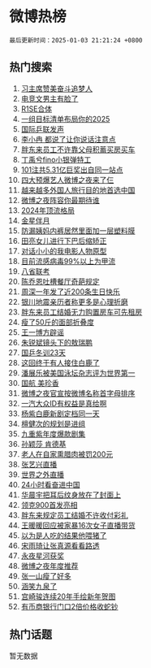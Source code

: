# 微博热榜

`最后更新时间：2025-01-03 21:21:24 +0800`

## 热门搜索

1. [习主席赞美奋斗追梦人](https://m.weibo.cn/search?containerid=100103type%3D1%26t%3D10%26q%3D%23%E4%B9%A0%E4%B8%BB%E5%B8%AD%E8%B5%9E%E7%BE%8E%E5%A5%8B%E6%96%97%E8%BF%BD%E6%A2%A6%E4%BA%BA%23&stream_entry_id=51&isnewpage=1&extparam=seat%3D1%26c_type%3D51%26cate%3D10103%26pos%3D0%26filter_type%3Drealtimehot%26q%3D%2523%25E4%25B9%25A0%25E4%25B8%25BB%25E5%25B8%25AD%25E8%25B5%259E%25E7%25BE%258E%25E5%25A5%258B%25E6%2596%2597%25E8%25BF%25BD%25E6%25A2%25A6%25E4%25BA%25BA%2523%26stream_entry_id%3D51%26dgr%3D0%26display_time%3D1735910483%26pre_seqid%3D1735910483113093454225)
1. [电竞文男主有脸了](https://m.weibo.cn/search?containerid=100103type%3D1%26t%3D10%26q%3D%E7%94%B5%E7%AB%9E%E6%96%87%E7%94%B7%E4%B8%BB%E6%9C%89%E8%84%B8%E4%BA%86&stream_entry_id=31&isnewpage=1&extparam=seat%3D1%26flag%3D2%26lcate%3D5001%26q%3D%25E7%2594%25B5%25E7%25AB%259E%25E6%2596%2587%25E7%2594%25B7%25E4%25B8%25BB%25E6%259C%2589%25E8%2584%25B8%25E4%25BA%2586%26dgr%3D0%26realpos%3D1%26cate%3D5001%26pos%3D0%26c_type%3D31%26band_rank%3D1%26stream_entry_id%3D31%26filter_type%3Drealtimehot%26display_time%3D1735910483%26pre_seqid%3D1735910483113093454225)
1. [R1SE合体](https://m.weibo.cn/search?containerid=100103type%3D1%26t%3D10%26q%3D%23R1SE%E5%90%88%E4%BD%93%23&stream_entry_id=31&isnewpage=1&extparam=seat%3D1%26flag%3D1%26lcate%3D5001%26q%3D%2523R1SE%25E5%2590%2588%25E4%25BD%2593%2523%26dgr%3D0%26realpos%3D2%26cate%3D5001%26pos%3D1%26c_type%3D31%26band_rank%3D2%26stream_entry_id%3D31%26filter_type%3Drealtimehot%26display_time%3D1735910483%26pre_seqid%3D1735910483113093454225)
1. [一组目标清单布局你的2025](https://m.weibo.cn/search?containerid=100103type%3D1%26t%3D10%26q%3D%23%E4%B8%80%E7%BB%84%E7%9B%AE%E6%A0%87%E6%B8%85%E5%8D%95%E5%B8%83%E5%B1%80%E4%BD%A0%E7%9A%842025%23&stream_entry_id=31&isnewpage=1&extparam=seat%3D1%26flag%3D1%26lcate%3D5001%26q%3D%2523%25E4%25B8%2580%25E7%25BB%2584%25E7%259B%25AE%25E6%25A0%2587%25E6%25B8%2585%25E5%258D%2595%25E5%25B8%2583%25E5%25B1%2580%25E4%25BD%25A0%25E7%259A%25842025%2523%26dgr%3D0%26realpos%3D3%26cate%3D5001%26pos%3D2%26c_type%3D31%26band_rank%3D3%26stream_entry_id%3D31%26filter_type%3Drealtimehot%26display_time%3D1735910483%26pre_seqid%3D1735910483113093454225)
1. [国际乒联发声](https://m.weibo.cn/search?containerid=100103type%3D1%26t%3D10%26q%3D%23%E5%9B%BD%E9%99%85%E4%B9%92%E8%81%94%E5%8F%91%E5%A3%B0%23&stream_entry_id=31&isnewpage=1&extparam=seat%3D1%26flag%3D1%26lcate%3D5001%26q%3D%2523%25E5%259B%25BD%25E9%2599%2585%25E4%25B9%2592%25E8%2581%2594%25E5%258F%2591%25E5%25A3%25B0%2523%26dgr%3D0%26realpos%3D4%26cate%3D5001%26pos%3D3%26c_type%3D31%26band_rank%3D4%26stream_entry_id%3D31%26filter_type%3Drealtimehot%26display_time%3D1735910483%26pre_seqid%3D1735910483113093454225)
1. [李小冉 都说了让你说话注意点](https://m.weibo.cn/search?containerid=100103type%3D1%26t%3D10%26q%3D%E6%9D%8E%E5%B0%8F%E5%86%89+%E9%83%BD%E8%AF%B4%E4%BA%86%E8%AE%A9%E4%BD%A0%E8%AF%B4%E8%AF%9D%E6%B3%A8%E6%84%8F%E7%82%B9&stream_entry_id=31&isnewpage=1&extparam=seat%3D1%26flag%3D2%26lcate%3D5001%26q%3D%25E6%259D%258E%25E5%25B0%258F%25E5%2586%2589%2520%25E9%2583%25BD%25E8%25AF%25B4%25E4%25BA%2586%25E8%25AE%25A9%25E4%25BD%25A0%25E8%25AF%25B4%25E8%25AF%259D%25E6%25B3%25A8%25E6%2584%258F%25E7%2582%25B9%26dgr%3D0%26realpos%3D5%26cate%3D5001%26pos%3D4%26c_type%3D31%26band_rank%3D5%26stream_entry_id%3D31%26filter_type%3Drealtimehot%26display_time%3D1735910483%26pre_seqid%3D1735910483113093454225)
1. [胖东来员工不许靠父母积蓄买房买车](https://m.weibo.cn/search?containerid=100103type%3D1%26t%3D10%26q%3D%23%E8%83%96%E4%B8%9C%E6%9D%A5%E5%91%98%E5%B7%A5%E4%B8%8D%E8%AE%B8%E9%9D%A0%E7%88%B6%E6%AF%8D%E7%A7%AF%E8%93%84%E4%B9%B0%E6%88%BF%E4%B9%B0%E8%BD%A6%23&stream_entry_id=31&isnewpage=1&extparam=seat%3D1%26flag%3D2%26lcate%3D5001%26q%3D%2523%25E8%2583%2596%25E4%25B8%259C%25E6%259D%25A5%25E5%2591%2598%25E5%25B7%25A5%25E4%25B8%258D%25E8%25AE%25B8%25E9%259D%25A0%25E7%2588%25B6%25E6%25AF%258D%25E7%25A7%25AF%25E8%2593%2584%25E4%25B9%25B0%25E6%2588%25BF%25E4%25B9%25B0%25E8%25BD%25A6%2523%26dgr%3D0%26realpos%3D6%26cate%3D5001%26pos%3D5%26c_type%3D31%26band_rank%3D6%26stream_entry_id%3D31%26filter_type%3Drealtimehot%26display_time%3D1735910483%26pre_seqid%3D1735910483113093454225)
1. [丁禹兮fino小银弹特工](https://m.weibo.cn/search?containerid=100103type%3D1%26t%3D10%26q%3D%23%E4%B8%81%E7%A6%B9%E5%85%AEfino%E5%B0%8F%E9%93%B6%E5%BC%B9%E7%89%B9%E5%B7%A5%23&stream_entry_id=31&isnewpage=1&extparam=seat%3D1%26is_ad_pos%3D1%26topic_ad%3D1%26lcate%3D5001%26filter_type%3Drealtimehot%26dgr%3D0%26adid%3D271495%26cate%3D5001%26pos%3D6%26q%3D%2523%25E4%25B8%2581%25E7%25A6%25B9%25E5%2585%25AEfino%25E5%25B0%258F%25E9%2593%25B6%25E5%25BC%25B9%25E7%2589%25B9%25E5%25B7%25A5%2523%26band_rank%3D7%26stream_entry_id%3D31%26c_type%3D31%26display_time%3D1735910483%26pre_seqid%3D1735910483113093454225)
1. [101注共5.31亿巨奖出自同一站点](https://m.weibo.cn/search?containerid=100103type%3D1%26t%3D10%26q%3D%23101%E6%B3%A8%E5%85%B15.31%E4%BA%BF%E5%B7%A8%E5%A5%96%E5%87%BA%E8%87%AA%E5%90%8C%E4%B8%80%E7%AB%99%E7%82%B9%23&stream_entry_id=31&isnewpage=1&extparam=seat%3D1%26flag%3D1%26lcate%3D5001%26q%3D%2523101%25E6%25B3%25A8%25E5%2585%25B15.31%25E4%25BA%25BF%25E5%25B7%25A8%25E5%25A5%2596%25E5%2587%25BA%25E8%2587%25AA%25E5%2590%258C%25E4%25B8%2580%25E7%25AB%2599%25E7%2582%25B9%2523%26dgr%3D0%26realpos%3D7%26cate%3D5001%26pos%3D7%26c_type%3D31%26band_rank%3D7%26stream_entry_id%3D31%26filter_type%3Drealtimehot%26display_time%3D1735910483%26pre_seqid%3D1735910483113093454225)
1. [四大预爆艺人微博之夜来了仨](https://m.weibo.cn/search?containerid=100103type%3D1%26t%3D10%26q%3D%23%E5%9B%9B%E5%A4%A7%E9%A2%84%E7%88%86%E8%89%BA%E4%BA%BA%E5%BE%AE%E5%8D%9A%E4%B9%8B%E5%A4%9C%E6%9D%A5%E4%BA%86%E4%BB%A8%23&stream_entry_id=31&isnewpage=1&extparam=seat%3D1%26flag%3D2%26lcate%3D5001%26q%3D%2523%25E5%259B%259B%25E5%25A4%25A7%25E9%25A2%2584%25E7%2588%2586%25E8%2589%25BA%25E4%25BA%25BA%25E5%25BE%25AE%25E5%258D%259A%25E4%25B9%258B%25E5%25A4%259C%25E6%259D%25A5%25E4%25BA%2586%25E4%25BB%25A8%2523%26dgr%3D0%26realpos%3D8%26cate%3D5001%26pos%3D8%26c_type%3D31%26band_rank%3D8%26stream_entry_id%3D31%26filter_type%3Drealtimehot%26display_time%3D1735910483%26pre_seqid%3D1735910483113093454225)
1. [越来越多外国人旅行目的地首选中国](https://m.weibo.cn/search?containerid=100103type%3D1%26t%3D10%26q%3D%23%E8%B6%8A%E6%9D%A5%E8%B6%8A%E5%A4%9A%E5%A4%96%E5%9B%BD%E4%BA%BA%E6%97%85%E8%A1%8C%E7%9B%AE%E7%9A%84%E5%9C%B0%E9%A6%96%E9%80%89%E4%B8%AD%E5%9B%BD%23&stream_entry_id=31&isnewpage=1&extparam=seat%3D1%26flag%3D1%26lcate%3D5001%26q%3D%2523%25E8%25B6%258A%25E6%259D%25A5%25E8%25B6%258A%25E5%25A4%259A%25E5%25A4%2596%25E5%259B%25BD%25E4%25BA%25BA%25E6%2597%2585%25E8%25A1%258C%25E7%259B%25AE%25E7%259A%2584%25E5%259C%25B0%25E9%25A6%2596%25E9%2580%2589%25E4%25B8%25AD%25E5%259B%25BD%2523%26dgr%3D0%26realpos%3D9%26cate%3D5001%26pos%3D9%26c_type%3D31%26band_rank%3D9%26stream_entry_id%3D31%26filter_type%3Drealtimehot%26display_time%3D1735910483%26pre_seqid%3D1735910483113093454225)
1. [微博之夜阵容你最期待谁](https://m.weibo.cn/search?containerid=100103type%3D1%26t%3D10%26q%3D%23%E5%BE%AE%E5%8D%9A%E4%B9%8B%E5%A4%9C%E9%98%B5%E5%AE%B9%E4%BD%A0%E6%9C%80%E6%9C%9F%E5%BE%85%E8%B0%81%23&stream_entry_id=31&isnewpage=1&extparam=seat%3D1%26flag%3D1%26lcate%3D5001%26q%3D%2523%25E5%25BE%25AE%25E5%258D%259A%25E4%25B9%258B%25E5%25A4%259C%25E9%2598%25B5%25E5%25AE%25B9%25E4%25BD%25A0%25E6%259C%2580%25E6%259C%259F%25E5%25BE%2585%25E8%25B0%2581%2523%26dgr%3D0%26realpos%3D10%26cate%3D5001%26pos%3D10%26c_type%3D31%26band_rank%3D10%26stream_entry_id%3D31%26filter_type%3Drealtimehot%26display_time%3D1735910483%26pre_seqid%3D1735910483113093454225)
1. [2024年顶流格局](https://m.weibo.cn/search?containerid=100103type%3D1%26t%3D10%26q%3D%232024%E5%B9%B4%E9%A1%B6%E6%B5%81%E6%A0%BC%E5%B1%80%23&stream_entry_id=31&isnewpage=1&extparam=seat%3D1%26flag%3D1%26lcate%3D5001%26q%3D%25232024%25E5%25B9%25B4%25E9%25A1%25B6%25E6%25B5%2581%25E6%25A0%25BC%25E5%25B1%2580%2523%26dgr%3D0%26realpos%3D11%26cate%3D5001%26pos%3D11%26c_type%3D31%26band_rank%3D11%26stream_entry_id%3D31%26filter_type%3Drealtimehot%26display_time%3D1735910483%26pre_seqid%3D1735910483113093454225)
1. [金星伴月](https://m.weibo.cn/search?containerid=100103type%3D1%26t%3D10%26q%3D%E9%87%91%E6%98%9F%E4%BC%B4%E6%9C%88&stream_entry_id=31&isnewpage=1&extparam=seat%3D1%26flag%3D0%26lcate%3D5001%26q%3D%25E9%2587%2591%25E6%2598%259F%25E4%25BC%25B4%25E6%259C%2588%26dgr%3D0%26realpos%3D12%26cate%3D5001%26pos%3D12%26c_type%3D31%26band_rank%3D12%26stream_entry_id%3D31%26filter_type%3Drealtimehot%26display_time%3D1735910483%26pre_seqid%3D1735910483113093454225)
1. [防漏姨妈内裤居然里面加一层塑料膜](https://m.weibo.cn/search?containerid=100103type%3D1%26t%3D10%26q%3D%23%E9%98%B2%E6%BC%8F%E5%A7%A8%E5%A6%88%E5%86%85%E8%A3%A4%E5%B1%85%E7%84%B6%E9%87%8C%E9%9D%A2%E5%8A%A0%E4%B8%80%E5%B1%82%E5%A1%91%E6%96%99%E8%86%9C%23&stream_entry_id=31&isnewpage=1&extparam=seat%3D1%26flag%3D0%26lcate%3D5001%26q%3D%2523%25E9%2598%25B2%25E6%25BC%258F%25E5%25A7%25A8%25E5%25A6%2588%25E5%2586%2585%25E8%25A3%25A4%25E5%25B1%2585%25E7%2584%25B6%25E9%2587%258C%25E9%259D%25A2%25E5%258A%25A0%25E4%25B8%2580%25E5%25B1%2582%25E5%25A1%2591%25E6%2596%2599%25E8%2586%259C%2523%26dgr%3D0%26realpos%3D13%26cate%3D5001%26pos%3D13%26c_type%3D31%26band_rank%3D13%26stream_entry_id%3D31%26filter_type%3Drealtimehot%26display_time%3D1735910483%26pre_seqid%3D1735910483113093454225)
1. [田亮女儿进行下巴后缩矫正](https://m.weibo.cn/search?containerid=100103type%3D1%26t%3D10%26q%3D%23%E7%94%B0%E4%BA%AE%E5%A5%B3%E5%84%BF%E8%BF%9B%E8%A1%8C%E4%B8%8B%E5%B7%B4%E5%90%8E%E7%BC%A9%E7%9F%AB%E6%AD%A3%23&stream_entry_id=31&isnewpage=1&extparam=seat%3D1%26flag%3D0%26lcate%3D5001%26q%3D%2523%25E7%2594%25B0%25E4%25BA%25AE%25E5%25A5%25B3%25E5%2584%25BF%25E8%25BF%259B%25E8%25A1%258C%25E4%25B8%258B%25E5%25B7%25B4%25E5%2590%258E%25E7%25BC%25A9%25E7%259F%25AB%25E6%25AD%25A3%2523%26dgr%3D0%26realpos%3D14%26cate%3D5001%26pos%3D14%26c_type%3D31%26band_rank%3D14%26stream_entry_id%3D31%26filter_type%3Drealtimehot%26display_time%3D1735910483%26pre_seqid%3D1735910483113093454225)
1. [对话小小的我电影人物原型](https://m.weibo.cn/search?containerid=100103type%3D1%26t%3D10%26q%3D%23%E5%AF%B9%E8%AF%9D%E5%B0%8F%E5%B0%8F%E7%9A%84%E6%88%91%E7%94%B5%E5%BD%B1%E4%BA%BA%E7%89%A9%E5%8E%9F%E5%9E%8B%23&stream_entry_id=31&isnewpage=1&extparam=seat%3D1%26flag%3D1%26lcate%3D5001%26q%3D%2523%25E5%25AF%25B9%25E8%25AF%259D%25E5%25B0%258F%25E5%25B0%258F%25E7%259A%2584%25E6%2588%2591%25E7%2594%25B5%25E5%25BD%25B1%25E4%25BA%25BA%25E7%2589%25A9%25E5%258E%259F%25E5%259E%258B%2523%26dgr%3D0%26realpos%3D15%26cate%3D5001%26pos%3D15%26c_type%3D31%26band_rank%3D15%26stream_entry_id%3D31%26filter_type%3Drealtimehot%26display_time%3D1735910483%26pre_seqid%3D1735910483113093454225)
1. [目前流感病毒99%以上为甲流](https://m.weibo.cn/search?containerid=100103type%3D1%26t%3D10%26q%3D%23%E7%9B%AE%E5%89%8D%E6%B5%81%E6%84%9F%E7%97%85%E6%AF%9299%25%E4%BB%A5%E4%B8%8A%E4%B8%BA%E7%94%B2%E6%B5%81%23&stream_entry_id=31&isnewpage=1&extparam=seat%3D1%26flag%3D0%26lcate%3D5001%26q%3D%2523%25E7%259B%25AE%25E5%2589%258D%25E6%25B5%2581%25E6%2584%259F%25E7%2597%2585%25E6%25AF%259299%2525%25E4%25BB%25A5%25E4%25B8%258A%25E4%25B8%25BA%25E7%2594%25B2%25E6%25B5%2581%2523%26dgr%3D0%26realpos%3D16%26cate%3D5001%26pos%3D16%26c_type%3D31%26band_rank%3D16%26stream_entry_id%3D31%26filter_type%3Drealtimehot%26display_time%3D1735910483%26pre_seqid%3D1735910483113093454225)
1. [八省联考](https://m.weibo.cn/search?containerid=100103type%3D1%26t%3D10%26q%3D%E5%85%AB%E7%9C%81%E8%81%94%E8%80%83&stream_entry_id=31&isnewpage=1&extparam=seat%3D1%26flag%3D0%26lcate%3D5001%26q%3D%25E5%2585%25AB%25E7%259C%2581%25E8%2581%2594%25E8%2580%2583%26dgr%3D0%26realpos%3D17%26cate%3D5001%26pos%3D17%26c_type%3D31%26band_rank%3D17%26stream_entry_id%3D31%26filter_type%3Drealtimehot%26display_time%3D1735910483%26pre_seqid%3D1735910483113093454225)
1. [陈乔恩吐槽餐厅奇葩规定](https://m.weibo.cn/search?containerid=100103type%3D1%26t%3D10%26q%3D%23%E9%99%88%E4%B9%94%E6%81%A9%E5%90%90%E6%A7%BD%E9%A4%90%E5%8E%85%E5%A5%87%E8%91%A9%E8%A7%84%E5%AE%9A%23&stream_entry_id=31&isnewpage=1&extparam=seat%3D1%26flag%3D0%26lcate%3D5001%26q%3D%2523%25E9%2599%2588%25E4%25B9%2594%25E6%2581%25A9%25E5%2590%2590%25E6%25A7%25BD%25E9%25A4%2590%25E5%258E%2585%25E5%25A5%2587%25E8%2591%25A9%25E8%25A7%2584%25E5%25AE%259A%2523%26dgr%3D0%26realpos%3D18%26cate%3D5001%26pos%3D18%26c_type%3D31%26band_rank%3D18%26stream_entry_id%3D31%26filter_type%3Drealtimehot%26display_time%3D1735910483%26pre_seqid%3D1735910483113093454225)
1. [周深一年发了近200条生日快乐](https://m.weibo.cn/search?containerid=100103type%3D1%26t%3D10%26q%3D%E5%91%A8%E6%B7%B1%E4%B8%80%E5%B9%B4%E5%8F%91%E4%BA%86%E8%BF%91200%E6%9D%A1%E7%94%9F%E6%97%A5%E5%BF%AB%E4%B9%90&stream_entry_id=31&isnewpage=1&extparam=seat%3D1%26flag%3D1%26lcate%3D5001%26q%3D%25E5%2591%25A8%25E6%25B7%25B1%25E4%25B8%2580%25E5%25B9%25B4%25E5%258F%2591%25E4%25BA%2586%25E8%25BF%2591200%25E6%259D%25A1%25E7%2594%259F%25E6%2597%25A5%25E5%25BF%25AB%25E4%25B9%2590%26dgr%3D0%26realpos%3D19%26cate%3D5001%26pos%3D19%26c_type%3D31%26band_rank%3D19%26stream_entry_id%3D31%26filter_type%3Drealtimehot%26display_time%3D1735910483%26pre_seqid%3D1735910483113093454225)
1. [银川地震亲历者称更多是心理折磨](https://m.weibo.cn/search?containerid=100103type%3D1%26t%3D10%26q%3D%23%E9%93%B6%E5%B7%9D%E5%9C%B0%E9%9C%87%E4%BA%B2%E5%8E%86%E8%80%85%E7%A7%B0%E6%9B%B4%E5%A4%9A%E6%98%AF%E5%BF%83%E7%90%86%E6%8A%98%E7%A3%A8%23&stream_entry_id=31&isnewpage=1&extparam=seat%3D1%26flag%3D1%26lcate%3D5001%26q%3D%2523%25E9%2593%25B6%25E5%25B7%259D%25E5%259C%25B0%25E9%259C%2587%25E4%25BA%25B2%25E5%258E%2586%25E8%2580%2585%25E7%25A7%25B0%25E6%259B%25B4%25E5%25A4%259A%25E6%2598%25AF%25E5%25BF%2583%25E7%2590%2586%25E6%258A%2598%25E7%25A3%25A8%2523%26dgr%3D0%26realpos%3D20%26cate%3D5001%26pos%3D20%26c_type%3D31%26band_rank%3D20%26stream_entry_id%3D31%26filter_type%3Drealtimehot%26display_time%3D1735910483%26pre_seqid%3D1735910483113093454225)
1. [胖东来员工结婚无力购置房车可先租房](https://m.weibo.cn/search?containerid=100103type%3D1%26t%3D10%26q%3D%23%E8%83%96%E4%B8%9C%E6%9D%A5%E5%91%98%E5%B7%A5%E7%BB%93%E5%A9%9A%E6%97%A0%E5%8A%9B%E8%B4%AD%E7%BD%AE%E6%88%BF%E8%BD%A6%E5%8F%AF%E5%85%88%E7%A7%9F%E6%88%BF%23&stream_entry_id=31&isnewpage=1&extparam=seat%3D1%26flag%3D2%26lcate%3D5001%26q%3D%2523%25E8%2583%2596%25E4%25B8%259C%25E6%259D%25A5%25E5%2591%2598%25E5%25B7%25A5%25E7%25BB%2593%25E5%25A9%259A%25E6%2597%25A0%25E5%258A%259B%25E8%25B4%25AD%25E7%25BD%25AE%25E6%2588%25BF%25E8%25BD%25A6%25E5%258F%25AF%25E5%2585%2588%25E7%25A7%259F%25E6%2588%25BF%2523%26dgr%3D0%26realpos%3D21%26cate%3D5001%26pos%3D21%26c_type%3D31%26band_rank%3D21%26stream_entry_id%3D31%26filter_type%3Drealtimehot%26display_time%3D1735910483%26pre_seqid%3D1735910483113093454225)
1. [瘦了50斤的面部折叠度](https://m.weibo.cn/search?containerid=100103type%3D1%26t%3D10%26q%3D%23%E7%98%A6%E4%BA%8650%E6%96%A4%E7%9A%84%E9%9D%A2%E9%83%A8%E6%8A%98%E5%8F%A0%E5%BA%A6%23&stream_entry_id=31&isnewpage=1&extparam=seat%3D1%26flag%3D0%26lcate%3D5001%26q%3D%2523%25E7%2598%25A6%25E4%25BA%258650%25E6%2596%25A4%25E7%259A%2584%25E9%259D%25A2%25E9%2583%25A8%25E6%258A%2598%25E5%258F%25A0%25E5%25BA%25A6%2523%26dgr%3D0%26realpos%3D22%26cate%3D5001%26pos%3D22%26c_type%3D31%26band_rank%3D22%26stream_entry_id%3D31%26filter_type%3Drealtimehot%26display_time%3D1735910483%26pre_seqid%3D1735910483113093454225)
1. [王一博方辟谣](https://m.weibo.cn/search?containerid=100103type%3D1%26t%3D10%26q%3D%E7%8E%8B%E4%B8%80%E5%8D%9A%E6%96%B9%E8%BE%9F%E8%B0%A3&stream_entry_id=31&isnewpage=1&extparam=seat%3D1%26flag%3D0%26lcate%3D5001%26q%3D%25E7%258E%258B%25E4%25B8%2580%25E5%258D%259A%25E6%2596%25B9%25E8%25BE%259F%25E8%25B0%25A3%26dgr%3D0%26realpos%3D23%26cate%3D5001%26pos%3D23%26c_type%3D31%26band_rank%3D23%26stream_entry_id%3D31%26filter_type%3Drealtimehot%26display_time%3D1735910483%26pre_seqid%3D1735910483113093454225)
1. [朱锐斌镜头下的敖瑞鹏](https://m.weibo.cn/search?containerid=100103type%3D1%26t%3D10%26q%3D%E6%9C%B1%E9%94%90%E6%96%8C%E9%95%9C%E5%A4%B4%E4%B8%8B%E7%9A%84%E6%95%96%E7%91%9E%E9%B9%8F&stream_entry_id=31&isnewpage=1&extparam=seat%3D1%26flag%3D1%26lcate%3D5001%26q%3D%25E6%259C%25B1%25E9%2594%2590%25E6%2596%258C%25E9%2595%259C%25E5%25A4%25B4%25E4%25B8%258B%25E7%259A%2584%25E6%2595%2596%25E7%2591%259E%25E9%25B9%258F%26dgr%3D0%26realpos%3D24%26cate%3D5001%26pos%3D24%26c_type%3D31%26band_rank%3D24%26stream_entry_id%3D31%26filter_type%3Drealtimehot%26display_time%3D1735910483%26pre_seqid%3D1735910483113093454225)
1. [国乒冬训23天](https://m.weibo.cn/search?containerid=100103type%3D1%26t%3D10%26q%3D%23%E5%9B%BD%E4%B9%92%E5%86%AC%E8%AE%AD23%E5%A4%A9%23&stream_entry_id=31&isnewpage=1&extparam=seat%3D1%26flag%3D1%26lcate%3D5001%26q%3D%2523%25E5%259B%25BD%25E4%25B9%2592%25E5%2586%25AC%25E8%25AE%25AD23%25E5%25A4%25A9%2523%26dgr%3D0%26realpos%3D25%26cate%3D5001%26pos%3D25%26c_type%3D31%26band_rank%3D25%26stream_entry_id%3D31%26filter_type%3Drealtimehot%26display_time%3D1735910483%26pre_seqid%3D1735910483113093454225)
1. [这回终于有人接住白鹿了](https://m.weibo.cn/search?containerid=100103type%3D1%26t%3D10%26q%3D%E8%BF%99%E5%9B%9E%E7%BB%88%E4%BA%8E%E6%9C%89%E4%BA%BA%E6%8E%A5%E4%BD%8F%E7%99%BD%E9%B9%BF%E4%BA%86&stream_entry_id=31&isnewpage=1&extparam=seat%3D1%26flag%3D0%26lcate%3D5001%26q%3D%25E8%25BF%2599%25E5%259B%259E%25E7%25BB%2588%25E4%25BA%258E%25E6%259C%2589%25E4%25BA%25BA%25E6%258E%25A5%25E4%25BD%258F%25E7%2599%25BD%25E9%25B9%25BF%25E4%25BA%2586%26dgr%3D0%26realpos%3D26%26cate%3D5001%26pos%3D26%26c_type%3D31%26band_rank%3D26%26stream_entry_id%3D31%26filter_type%3Drealtimehot%26display_time%3D1735910483%26pre_seqid%3D1735910483113093454225)
1. [潘展乐被美国泳坛杂志评为世界第一](https://m.weibo.cn/search?containerid=100103type%3D1%26t%3D10%26q%3D%23%E6%BD%98%E5%B1%95%E4%B9%90%E8%A2%AB%E7%BE%8E%E5%9B%BD%E6%B3%B3%E5%9D%9B%E6%9D%82%E5%BF%97%E8%AF%84%E4%B8%BA%E4%B8%96%E7%95%8C%E7%AC%AC%E4%B8%80%23&stream_entry_id=31&isnewpage=1&extparam=seat%3D1%26flag%3D1%26lcate%3D5001%26q%3D%2523%25E6%25BD%2598%25E5%25B1%2595%25E4%25B9%2590%25E8%25A2%25AB%25E7%25BE%258E%25E5%259B%25BD%25E6%25B3%25B3%25E5%259D%259B%25E6%259D%2582%25E5%25BF%2597%25E8%25AF%2584%25E4%25B8%25BA%25E4%25B8%2596%25E7%2595%258C%25E7%25AC%25AC%25E4%25B8%2580%2523%26dgr%3D0%26realpos%3D27%26cate%3D5001%26pos%3D27%26c_type%3D31%26band_rank%3D27%26stream_entry_id%3D31%26filter_type%3Drealtimehot%26display_time%3D1735910483%26pre_seqid%3D1735910483113093454225)
1. [国航 美珍香](https://m.weibo.cn/search?containerid=100103type%3D1%26t%3D10%26q%3D%E5%9B%BD%E8%88%AA+%E7%BE%8E%E7%8F%8D%E9%A6%99&stream_entry_id=31&isnewpage=1&extparam=seat%3D1%26flag%3D1%26lcate%3D5001%26q%3D%25E5%259B%25BD%25E8%2588%25AA%2520%25E7%25BE%258E%25E7%258F%258D%25E9%25A6%2599%26dgr%3D0%26realpos%3D28%26cate%3D5001%26pos%3D28%26c_type%3D31%26band_rank%3D28%26stream_entry_id%3D31%26filter_type%3Drealtimehot%26display_time%3D1735910483%26pre_seqid%3D1735910483113093454225)
1. [微博之夜官宣按微博名称首字母排序](https://m.weibo.cn/search?containerid=100103type%3D1%26t%3D10%26q%3D%23%E5%BE%AE%E5%8D%9A%E4%B9%8B%E5%A4%9C%E5%AE%98%E5%AE%A3%E6%8C%89%E5%BE%AE%E5%8D%9A%E5%90%8D%E7%A7%B0%E9%A6%96%E5%AD%97%E6%AF%8D%E6%8E%92%E5%BA%8F%23&stream_entry_id=31&isnewpage=1&extparam=seat%3D1%26flag%3D1%26lcate%3D5001%26q%3D%2523%25E5%25BE%25AE%25E5%258D%259A%25E4%25B9%258B%25E5%25A4%259C%25E5%25AE%2598%25E5%25AE%25A3%25E6%258C%2589%25E5%25BE%25AE%25E5%258D%259A%25E5%2590%258D%25E7%25A7%25B0%25E9%25A6%2596%25E5%25AD%2597%25E6%25AF%258D%25E6%258E%2592%25E5%25BA%258F%2523%26dgr%3D0%26realpos%3D29%26cate%3D5001%26pos%3D29%26c_type%3D31%26band_rank%3D29%26stream_entry_id%3D31%26filter_type%3Drealtimehot%26display_time%3D1735910483%26pre_seqid%3D1735910483113093454225)
1. [一汽大众ID有权益是真给啊](https://m.weibo.cn/search?containerid=100103type%3D1%26t%3D10%26q%3D%23%E4%B8%80%E6%B1%BD%E5%A4%A7%E4%BC%97ID%E6%9C%89%E6%9D%83%E7%9B%8A%E6%98%AF%E7%9C%9F%E7%BB%99%E5%95%8A%23&stream_entry_id=31&isnewpage=1&extparam=seat%3D1%26flag%3D0%26lcate%3D5001%26filter_type%3Drealtimehot%26dgr%3D0%26adid%3D271467%26realpos%3D30%26cate%3D5001%26pos%3D30%26q%3D%2523%25E4%25B8%2580%25E6%25B1%25BD%25E5%25A4%25A7%25E4%25BC%2597ID%25E6%259C%2589%25E6%259D%2583%25E7%259B%258A%25E6%2598%25AF%25E7%259C%259F%25E7%25BB%2599%25E5%2595%258A%2523%26band_rank%3D30%26stream_entry_id%3D31%26c_type%3D31%26display_time%3D1735910483%26pre_seqid%3D1735910483113093454225)
1. [杨紫白鹿新剧定档同一天](https://m.weibo.cn/search?containerid=100103type%3D1%26t%3D10%26q%3D%23%E6%9D%A8%E7%B4%AB%E7%99%BD%E9%B9%BF%E6%96%B0%E5%89%A7%E5%AE%9A%E6%A1%A3%E5%90%8C%E4%B8%80%E5%A4%A9%23&stream_entry_id=31&isnewpage=1&extparam=seat%3D1%26flag%3D0%26lcate%3D5001%26q%3D%2523%25E6%259D%25A8%25E7%25B4%25AB%25E7%2599%25BD%25E9%25B9%25BF%25E6%2596%25B0%25E5%2589%25A7%25E5%25AE%259A%25E6%25A1%25A3%25E5%2590%258C%25E4%25B8%2580%25E5%25A4%25A9%2523%26dgr%3D0%26realpos%3D31%26cate%3D5001%26pos%3D31%26c_type%3D31%26band_rank%3D31%26stream_entry_id%3D31%26filter_type%3Drealtimehot%26display_time%3D1735910483%26pre_seqid%3D1735910483113093454225)
1. [檀健次的规划是进组](https://m.weibo.cn/search?containerid=100103type%3D1%26t%3D10%26q%3D%E6%AA%80%E5%81%A5%E6%AC%A1%E7%9A%84%E8%A7%84%E5%88%92%E6%98%AF%E8%BF%9B%E7%BB%84&stream_entry_id=31&isnewpage=1&extparam=seat%3D1%26flag%3D1%26lcate%3D5001%26q%3D%25E6%25AA%2580%25E5%2581%25A5%25E6%25AC%25A1%25E7%259A%2584%25E8%25A7%2584%25E5%2588%2592%25E6%2598%25AF%25E8%25BF%259B%25E7%25BB%2584%26dgr%3D0%26realpos%3D32%26cate%3D5001%26pos%3D32%26c_type%3D31%26band_rank%3D32%26stream_entry_id%3D31%26filter_type%3Drealtimehot%26display_time%3D1735910483%26pre_seqid%3D1735910483113093454225)
1. [九重紫年度爆款剧集](https://m.weibo.cn/search?containerid=100103type%3D1%26t%3D10%26q%3D%23%E4%B9%9D%E9%87%8D%E7%B4%AB%E5%B9%B4%E5%BA%A6%E7%88%86%E6%AC%BE%E5%89%A7%E9%9B%86%23&stream_entry_id=31&isnewpage=1&extparam=seat%3D1%26flag%3D1%26lcate%3D5001%26q%3D%2523%25E4%25B9%259D%25E9%2587%258D%25E7%25B4%25AB%25E5%25B9%25B4%25E5%25BA%25A6%25E7%2588%2586%25E6%25AC%25BE%25E5%2589%25A7%25E9%259B%2586%2523%26dgr%3D0%26realpos%3D33%26cate%3D5001%26pos%3D33%26c_type%3D31%26band_rank%3D33%26stream_entry_id%3D31%26filter_type%3Drealtimehot%26display_time%3D1735910483%26pre_seqid%3D1735910483113093454225)
1. [孙颖莎 肯德基](https://m.weibo.cn/search?containerid=100103type%3D1%26t%3D10%26q%3D%E5%AD%99%E9%A2%96%E8%8E%8E+%E8%82%AF%E5%BE%B7%E5%9F%BA&stream_entry_id=31&isnewpage=1&extparam=seat%3D1%26flag%3D0%26lcate%3D5001%26q%3D%25E5%25AD%2599%25E9%25A2%2596%25E8%258E%258E%2520%25E8%2582%25AF%25E5%25BE%25B7%25E5%259F%25BA%26dgr%3D0%26realpos%3D34%26cate%3D5001%26pos%3D34%26c_type%3D31%26band_rank%3D34%26stream_entry_id%3D31%26filter_type%3Drealtimehot%26display_time%3D1735910483%26pre_seqid%3D1735910483113093454225)
1. [老人在自家熏腊肉被罚200元](https://m.weibo.cn/search?containerid=100103type%3D1%26t%3D10%26q%3D%23%E8%80%81%E4%BA%BA%E5%9C%A8%E8%87%AA%E5%AE%B6%E7%86%8F%E8%85%8A%E8%82%89%E8%A2%AB%E7%BD%9A200%E5%85%83%23&stream_entry_id=31&isnewpage=1&extparam=seat%3D1%26flag%3D1%26lcate%3D5001%26q%3D%2523%25E8%2580%2581%25E4%25BA%25BA%25E5%259C%25A8%25E8%2587%25AA%25E5%25AE%25B6%25E7%2586%258F%25E8%2585%258A%25E8%2582%2589%25E8%25A2%25AB%25E7%25BD%259A200%25E5%2585%2583%2523%26dgr%3D0%26realpos%3D35%26cate%3D5001%26pos%3D35%26c_type%3D31%26band_rank%3D35%26stream_entry_id%3D31%26filter_type%3Drealtimehot%26display_time%3D1735910483%26pre_seqid%3D1735910483113093454225)
1. [张艺兴直播](https://m.weibo.cn/search?containerid=100103type%3D1%26t%3D10%26q%3D%E5%BC%A0%E8%89%BA%E5%85%B4%E7%9B%B4%E6%92%AD&stream_entry_id=31&isnewpage=1&extparam=seat%3D1%26flag%3D1%26lcate%3D5001%26q%3D%25E5%25BC%25A0%25E8%2589%25BA%25E5%2585%25B4%25E7%259B%25B4%25E6%2592%25AD%26dgr%3D0%26realpos%3D36%26cate%3D5001%26pos%3D36%26c_type%3D31%26band_rank%3D36%26stream_entry_id%3D31%26filter_type%3Drealtimehot%26display_time%3D1735910483%26pre_seqid%3D1735910483113093454225)
1. [世界之外直播](https://m.weibo.cn/search?containerid=100103type%3D1%26t%3D10%26q%3D%E4%B8%96%E7%95%8C%E4%B9%8B%E5%A4%96%E7%9B%B4%E6%92%AD&stream_entry_id=31&isnewpage=1&extparam=seat%3D1%26flag%3D1%26lcate%3D5001%26q%3D%25E4%25B8%2596%25E7%2595%258C%25E4%25B9%258B%25E5%25A4%2596%25E7%259B%25B4%25E6%2592%25AD%26dgr%3D0%26realpos%3D37%26cate%3D5001%26pos%3D37%26c_type%3D31%26band_rank%3D37%26stream_entry_id%3D31%26filter_type%3Drealtimehot%26display_time%3D1735910483%26pre_seqid%3D1735910483113093454225)
1. [24小时看奋进中国](https://m.weibo.cn/search?containerid=100103type%3D1%26t%3D10%26q%3D%2324%E5%B0%8F%E6%97%B6%E7%9C%8B%E5%A5%8B%E8%BF%9B%E4%B8%AD%E5%9B%BD%23&stream_entry_id=31&isnewpage=1&extparam=seat%3D1%26flag%3D0%26lcate%3D5001%26q%3D%252324%25E5%25B0%258F%25E6%2597%25B6%25E7%259C%258B%25E5%25A5%258B%25E8%25BF%259B%25E4%25B8%25AD%25E5%259B%25BD%2523%26dgr%3D0%26realpos%3D38%26cate%3D5001%26pos%3D38%26c_type%3D31%26band_rank%3D38%26stream_entry_id%3D31%26filter_type%3Drealtimehot%26display_time%3D1735910483%26pre_seqid%3D1735910483113093454225)
1. [华晨宇把耳后纹身放在了封面上](https://m.weibo.cn/search?containerid=100103type%3D1%26t%3D10%26q%3D%E5%8D%8E%E6%99%A8%E5%AE%87%E6%8A%8A%E8%80%B3%E5%90%8E%E7%BA%B9%E8%BA%AB%E6%94%BE%E5%9C%A8%E4%BA%86%E5%B0%81%E9%9D%A2%E4%B8%8A&stream_entry_id=31&isnewpage=1&extparam=seat%3D1%26flag%3D0%26lcate%3D5001%26q%3D%25E5%258D%258E%25E6%2599%25A8%25E5%25AE%2587%25E6%258A%258A%25E8%2580%25B3%25E5%2590%258E%25E7%25BA%25B9%25E8%25BA%25AB%25E6%2594%25BE%25E5%259C%25A8%25E4%25BA%2586%25E5%25B0%2581%25E9%259D%25A2%25E4%25B8%258A%26dgr%3D0%26realpos%3D39%26cate%3D5001%26pos%3D39%26c_type%3D31%26band_rank%3D39%26stream_entry_id%3D31%26filter_type%3Drealtimehot%26display_time%3D1735910483%26pre_seqid%3D1735910483113093454225)
1. [领克900首发亮相](https://m.weibo.cn/search?containerid=100103type%3D1%26t%3D10%26q%3D%23%E9%A2%86%E5%85%8B900%E9%A6%96%E5%8F%91%E4%BA%AE%E7%9B%B8%23&stream_entry_id=31&isnewpage=1&extparam=seat%3D1%26flag%3D0%26lcate%3D5001%26filter_type%3Drealtimehot%26dgr%3D0%26adid%3D271616%26realpos%3D40%26cate%3D5001%26pos%3D40%26q%3D%2523%25E9%25A2%2586%25E5%2585%258B900%25E9%25A6%2596%25E5%258F%2591%25E4%25BA%25AE%25E7%259B%25B8%2523%26band_rank%3D40%26stream_entry_id%3D31%26c_type%3D31%26display_time%3D1735910483%26pre_seqid%3D1735910483113093454225)
1. [胖东来规定员工结婚不许收付彩礼](https://m.weibo.cn/search?containerid=100103type%3D1%26t%3D10%26q%3D%23%E8%83%96%E4%B8%9C%E6%9D%A5%E8%A7%84%E5%AE%9A%E5%91%98%E5%B7%A5%E7%BB%93%E5%A9%9A%E4%B8%8D%E8%AE%B8%E6%94%B6%E4%BB%98%E5%BD%A9%E7%A4%BC%23&stream_entry_id=31&isnewpage=1&extparam=seat%3D1%26flag%3D0%26lcate%3D5001%26q%3D%2523%25E8%2583%2596%25E4%25B8%259C%25E6%259D%25A5%25E8%25A7%2584%25E5%25AE%259A%25E5%2591%2598%25E5%25B7%25A5%25E7%25BB%2593%25E5%25A9%259A%25E4%25B8%258D%25E8%25AE%25B8%25E6%2594%25B6%25E4%25BB%2598%25E5%25BD%25A9%25E7%25A4%25BC%2523%26dgr%3D0%26realpos%3D41%26cate%3D5001%26pos%3D41%26c_type%3D31%26band_rank%3D41%26stream_entry_id%3D31%26filter_type%3Drealtimehot%26display_time%3D1735910483%26pre_seqid%3D1735910483113093454225)
1. [王暖暖回应被家暴16次女子直播带货](https://m.weibo.cn/search?containerid=100103type%3D1%26t%3D10%26q%3D%23%E7%8E%8B%E6%9A%96%E6%9A%96%E5%9B%9E%E5%BA%94%E8%A2%AB%E5%AE%B6%E6%9A%B416%E6%AC%A1%E5%A5%B3%E5%AD%90%E7%9B%B4%E6%92%AD%E5%B8%A6%E8%B4%A7%23&stream_entry_id=31&isnewpage=1&extparam=seat%3D1%26flag%3D1%26lcate%3D5001%26q%3D%2523%25E7%258E%258B%25E6%259A%2596%25E6%259A%2596%25E5%259B%259E%25E5%25BA%2594%25E8%25A2%25AB%25E5%25AE%25B6%25E6%259A%25B416%25E6%25AC%25A1%25E5%25A5%25B3%25E5%25AD%2590%25E7%259B%25B4%25E6%2592%25AD%25E5%25B8%25A6%25E8%25B4%25A7%2523%26dgr%3D0%26realpos%3D42%26cate%3D5001%26pos%3D42%26c_type%3D31%26band_rank%3D42%26stream_entry_id%3D31%26filter_type%3Drealtimehot%26display_time%3D1735910483%26pre_seqid%3D1735910483113093454225)
1. [以为是人吃的结果他喂猪了](https://m.weibo.cn/search?containerid=100103type%3D1%26t%3D10%26q%3D%E4%BB%A5%E4%B8%BA%E6%98%AF%E4%BA%BA%E5%90%83%E7%9A%84%E7%BB%93%E6%9E%9C%E4%BB%96%E5%96%82%E7%8C%AA%E4%BA%86&stream_entry_id=31&isnewpage=1&extparam=seat%3D1%26flag%3D1%26lcate%3D5001%26q%3D%25E4%25BB%25A5%25E4%25B8%25BA%25E6%2598%25AF%25E4%25BA%25BA%25E5%2590%2583%25E7%259A%2584%25E7%25BB%2593%25E6%259E%259C%25E4%25BB%2596%25E5%2596%2582%25E7%258C%25AA%25E4%25BA%2586%26dgr%3D0%26realpos%3D43%26cate%3D5001%26pos%3D43%26c_type%3D31%26band_rank%3D43%26stream_entry_id%3D31%26filter_type%3Drealtimehot%26display_time%3D1735910483%26pre_seqid%3D1735910483113093454225)
1. [宋雨琦让张真源看看路透](https://m.weibo.cn/search?containerid=100103type%3D1%26t%3D10%26q%3D%E5%AE%8B%E9%9B%A8%E7%90%A6%E8%AE%A9%E5%BC%A0%E7%9C%9F%E6%BA%90%E7%9C%8B%E7%9C%8B%E8%B7%AF%E9%80%8F&stream_entry_id=31&isnewpage=1&extparam=seat%3D1%26flag%3D1%26lcate%3D5001%26q%3D%25E5%25AE%258B%25E9%259B%25A8%25E7%2590%25A6%25E8%25AE%25A9%25E5%25BC%25A0%25E7%259C%259F%25E6%25BA%2590%25E7%259C%258B%25E7%259C%258B%25E8%25B7%25AF%25E9%2580%258F%26dgr%3D0%26realpos%3D44%26cate%3D5001%26pos%3D44%26c_type%3D31%26band_rank%3D44%26stream_entry_id%3D31%26filter_type%3Drealtimehot%26display_time%3D1735910483%26pre_seqid%3D1735910483113093454225)
1. [永夜星河获奖](https://m.weibo.cn/search?containerid=100103type%3D1%26t%3D10%26q%3D%23%E6%B0%B8%E5%A4%9C%E6%98%9F%E6%B2%B3%E8%8E%B7%E5%A5%96%23&stream_entry_id=31&isnewpage=1&extparam=seat%3D1%26flag%3D0%26lcate%3D5001%26q%3D%2523%25E6%25B0%25B8%25E5%25A4%259C%25E6%2598%259F%25E6%25B2%25B3%25E8%258E%25B7%25E5%25A5%2596%2523%26dgr%3D0%26realpos%3D45%26cate%3D5001%26pos%3D45%26c_type%3D31%26band_rank%3D45%26stream_entry_id%3D31%26filter_type%3Drealtimehot%26display_time%3D1735910483%26pre_seqid%3D1735910483113093454225)
1. [微博之夜年度推荐](https://m.weibo.cn/search?containerid=100103type%3D1%26t%3D10%26q%3D%E5%BE%AE%E5%8D%9A%E4%B9%8B%E5%A4%9C%E5%B9%B4%E5%BA%A6%E6%8E%A8%E8%8D%90&stream_entry_id=31&isnewpage=1&extparam=seat%3D1%26flag%3D0%26lcate%3D5001%26q%3D%25E5%25BE%25AE%25E5%258D%259A%25E4%25B9%258B%25E5%25A4%259C%25E5%25B9%25B4%25E5%25BA%25A6%25E6%258E%25A8%25E8%258D%2590%26dgr%3D0%26realpos%3D46%26cate%3D5001%26pos%3D46%26c_type%3D31%26band_rank%3D46%26stream_entry_id%3D31%26filter_type%3Drealtimehot%26display_time%3D1735910483%26pre_seqid%3D1735910483113093454225)
1. [张一山瘦了好多](https://m.weibo.cn/search?containerid=100103type%3D1%26t%3D10%26q%3D%23%E5%BC%A0%E4%B8%80%E5%B1%B1%E7%98%A6%E4%BA%86%E5%A5%BD%E5%A4%9A%23&stream_entry_id=31&isnewpage=1&extparam=seat%3D1%26flag%3D0%26lcate%3D5001%26q%3D%2523%25E5%25BC%25A0%25E4%25B8%2580%25E5%25B1%25B1%25E7%2598%25A6%25E4%25BA%2586%25E5%25A5%25BD%25E5%25A4%259A%2523%26dgr%3D0%26realpos%3D47%26cate%3D5001%26pos%3D47%26c_type%3D31%26band_rank%3D47%26stream_entry_id%3D31%26filter_type%3Drealtimehot%26display_time%3D1735910483%26pre_seqid%3D1735910483113093454225)
1. [涵笑九泉了](https://m.weibo.cn/search?containerid=100103type%3D1%26t%3D10%26q%3D%E6%B6%B5%E7%AC%91%E4%B9%9D%E6%B3%89%E4%BA%86&stream_entry_id=31&isnewpage=1&extparam=seat%3D1%26flag%3D1%26lcate%3D5001%26q%3D%25E6%25B6%25B5%25E7%25AC%2591%25E4%25B9%259D%25E6%25B3%2589%25E4%25BA%2586%26dgr%3D0%26realpos%3D48%26cate%3D5001%26pos%3D48%26c_type%3D31%26band_rank%3D48%26stream_entry_id%3D31%26filter_type%3Drealtimehot%26display_time%3D1735910483%26pre_seqid%3D1735910483113093454225)
1. [宫崎骏连续20年手绘新年贺图](https://m.weibo.cn/search?containerid=100103type%3D1%26t%3D10%26q%3D%E5%AE%AB%E5%B4%8E%E9%AA%8F%E8%BF%9E%E7%BB%AD20%E5%B9%B4%E6%89%8B%E7%BB%98%E6%96%B0%E5%B9%B4%E8%B4%BA%E5%9B%BE&stream_entry_id=31&isnewpage=1&extparam=seat%3D1%26flag%3D1%26lcate%3D5001%26q%3D%25E5%25AE%25AB%25E5%25B4%258E%25E9%25AA%258F%25E8%25BF%259E%25E7%25BB%25AD20%25E5%25B9%25B4%25E6%2589%258B%25E7%25BB%2598%25E6%2596%25B0%25E5%25B9%25B4%25E8%25B4%25BA%25E5%259B%25BE%26dgr%3D0%26realpos%3D49%26cate%3D5001%26pos%3D49%26c_type%3D31%26band_rank%3D49%26stream_entry_id%3D31%26filter_type%3Drealtimehot%26display_time%3D1735910483%26pre_seqid%3D1735910483113093454225)
1. [有币商银行门口2倍价格收蛇钞](https://m.weibo.cn/search?containerid=100103type%3D1%26t%3D10%26q%3D%23%E6%9C%89%E5%B8%81%E5%95%86%E9%93%B6%E8%A1%8C%E9%97%A8%E5%8F%A32%E5%80%8D%E4%BB%B7%E6%A0%BC%E6%94%B6%E8%9B%87%E9%92%9E%23&stream_entry_id=31&isnewpage=1&extparam=seat%3D1%26flag%3D1%26lcate%3D5001%26q%3D%2523%25E6%259C%2589%25E5%25B8%2581%25E5%2595%2586%25E9%2593%25B6%25E8%25A1%258C%25E9%2597%25A8%25E5%258F%25A32%25E5%2580%258D%25E4%25BB%25B7%25E6%25A0%25BC%25E6%2594%25B6%25E8%259B%2587%25E9%2592%259E%2523%26dgr%3D0%26realpos%3D50%26cate%3D5001%26pos%3D50%26c_type%3D31%26band_rank%3D50%26stream_entry_id%3D31%26filter_type%3Drealtimehot%26display_time%3D1735910483%26pre_seqid%3D1735910483113093454225)

## 热门话题

暂无数据
